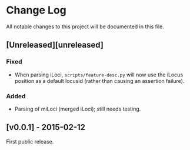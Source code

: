 # Change Log

All notable changes to this project will be documented in this file.

## [Unreleased][unreleased]
### Fixed
- When parsing iLoci, `scripts/feature-desc.py` will now use the iLocus position
  as a default locusid (rather than causing an assertion failure).

### Added
- Parsing of miLoci (merged iLoci); still needs testing.

## [v0.0.1] - 2015-02-12

First public release.
